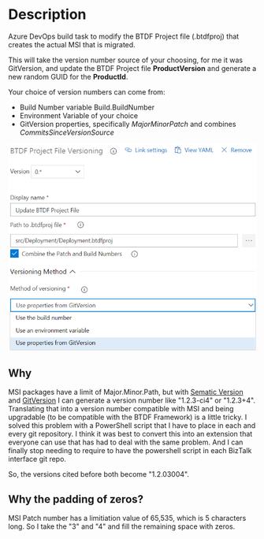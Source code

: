 # Description

Azure DevOps build task to modify the BTDF Project file (.btdfproj) that creates the actual MSI that is migrated.

This will take the version number source of your choosing, for me it was GitVersion, and update the BTDF Project file **ProductVersion** and generate a new random GUID for the **ProductId**.

Your choice of version numbers can come from:

* Build Number variable Build.BuildNumber
* Environment Variable of your choice
* GitVersion properties, specifically *MajorMinorPatch* and combines *CommitsSinceVersionSource*

![BTDFProjVerForm](images/marketplace/btdfprojver-1.png)

## Why

MSI packages have a limit of Major.Minor.Path, but with [Sematic Version](https://semver.org) and [GitVersion](https://gitversion.readthedocs.io/en/latest/) I can generate a version number like "1.2.3-ci4" or "1.2.3+4".  Translating that into a version number compatible with MSI and being upgradable (to be compatible with the BTDF Framework) is a little tricky.  I solved this problem with a PowerShell script that I have to place in each and every git repository.  I think it was best to convert this into an extension that everyone can use that has had to deal with the same problem.  And I can finally stop needing to require to have the powershell script in each BizTalk interface git repo.

So, the versions cited before both become "1.2.03004".

## Why the padding of zeros?

MSI Patch number has a limitiation value of 65,535, which is 5 characters long.  So I take the "3" and "4" and fill the remaining space with zeros.
